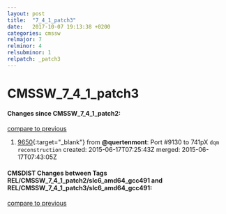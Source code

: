 ```yaml
---
layout: post
title:  "7_4_1_patch3"
date:   2017-10-07 19:13:38 +0200
categories: cmssw
relmajor: 7
relminor: 4
relsubminor: 1
relpatch: _patch3
---
```


# CMSSW_7_4_1_patch3
#### Changes since CMSSW_7_4_1_patch2:

[compare to previous](https://github.com/cms-sw/cmssw/compare/CMSSW_7_4_1_patch2...CMSSW_7_4_1_patch3)



1. [9650](http://github.com/cms-sw/cmssw/pull/9650){:target="_blank"}  from **@quertenmont**: Port #9130 to 741pX `dqm`  `reconstruction`  created: 2015-06-17T07:25:43Z merged: 2015-06-17T07:43:05Z

#### CMSDIST Changes between Tags REL/CMSSW_7_4_1_patch2/slc6_amd64_gcc491 and REL/CMSSW_7_4_1_patch3/slc6_amd64_gcc491:

[compare to previous](https://github.com/cms-sw/cmsdist/compare/REL/CMSSW_7_4_1_patch2/slc6_amd64_gcc491...REL/CMSSW_7_4_1_patch3/slc6_amd64_gcc491)


